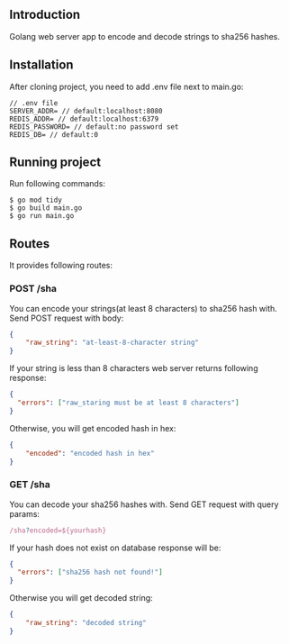 ## Introduction
  Golang web server app to encode and decode strings to sha256 hashes.

## Installation

After cloning project, you need to add .env file next to main.go:
```
// .env file
SERVER_ADDR= // default:localhost:8080
REDIS_ADDR= // default:localhost:6379
REDIS_PASSWORD= // default:no password set
REDIS_DB= // default:0
```

## Running project

Run following commands:

```
$ go mod tidy
$ go build main.go
$ go run main.go
```

## Routes
It provides following routes:

### POST /sha

You can encode your strings(at least 8 characters) to sha256 hash with.
Send POST request with body:
```json
{
    "raw_string": "at-least-8-character string"
}
```
If your string is less than 8 characters web server returns following response:
```json
{
  "errors": ["raw_staring must be at least 8 characters"]
}
```
Otherwise, you will get encoded hash in hex:
```json
{
    "encoded": "encoded hash in hex"
} 
```

### GET /sha

You can decode your sha256 hashes with.
Send GET request with query params:
```js
/sha?encoded=${yourhash}
```
If your hash does not exist on database response will be:
```json
{
  "errors": ["sha256 hash not found!"]
}
```
Otherwise you will get decoded string:
```json
{
    "raw_string": "decoded string"
} 
```


